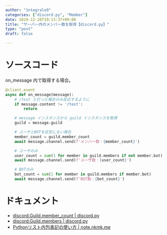 ```yaml
---
author: "1ntegrale9"
categories: ["discord.py", "Member"]
date: 2019-12-26T19:13:37+09:00
title: "サーバー内のメンバー数を取得【discord.py】"
type: "post"
draft: false

---
```


# ソースコード

on_message 内で取得する場合。

```python
@client.event
async def on_message(message):
    # /test と打った場合のみ反応するように
    if message.content != '/test':
        return

    # message インスタンスから guild インスタンスを取得
    guild = message.guild 

    # ユーザとBOTを区別しない場合
    member_count = guild.member_count
    await message.channel.send(f'メンバー数：{member_count}')

    # ユーザのみ
    user_count = sum(1 for member in guild.members if not member.bot)
    await message.channel.send(f'ユーザ数：{user_count}')

    # BOTのみ
    bot_count = sum(1 for member in guild.members if member.bot)
    await message.channel.send(f'BOT数：{bot_count}')
```

# ドキュメント

- [discord.Guild.member_count | discord.py](https://discordpy.readthedocs.io/ja/latest/api.html#discord.Guild.member_count)
- [discord.Guild.members | discord.py](https://discordpy.readthedocs.io/ja/latest/api.html#discord.Guild.members)
- [Pythonリスト内包表記の使い方 | note.nkmk.me](https://note.nkmk.me/python-list-comprehension/)

